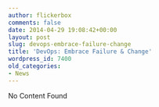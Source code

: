 ```yaml
---
author: flickerbox
comments: false
date: 2014-04-29 19:08:42+00:00
layout: post
slug: devops-embrace-failure-change
title: 'DevOps: Embrace Failure & Change'
wordpress_id: 7400
old_categories:
- News
---
```


No Content Found
